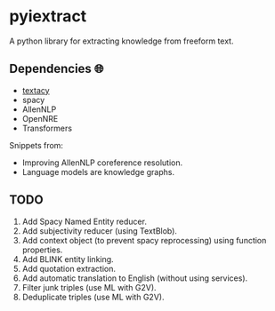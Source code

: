 # pyiextract

A python library for extracting knowledge from freeform text.

## Dependencies :globe_with_meridians:

* [textacy](https://github.com/chartbeat-labs/textacy)
* spacy
* AllenNLP
* OpenNRE
* Transformers

Snippets from:

* Improving AllenNLP coreference resolution.
* Language models are knowledge graphs.

## TODO

1. Add Spacy Named Entity reducer.
2. Add subjectivity reducer (using TextBlob).
3. Add context object (to prevent spacy reprocessing) using function properties.
4. Add BLINK entity linking.
5. Add quotation extraction.
6. Add automatic translation to English (without using services).
7. Filter junk triples (use ML with G2V).
8. Deduplicate triples (use ML with G2V).
